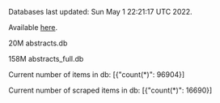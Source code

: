 Databases last updated: Sun May  1 22:21:17 UTC 2022. 

Available [here](https://github.com/cbeauhilton/ash-db/releases).


20M	abstracts.db

158M	abstracts_full.db

Current number of items in db:
[{"count(*)": 96904}]

Current number of scraped items in db:
[{"count(*)": 16690}]
